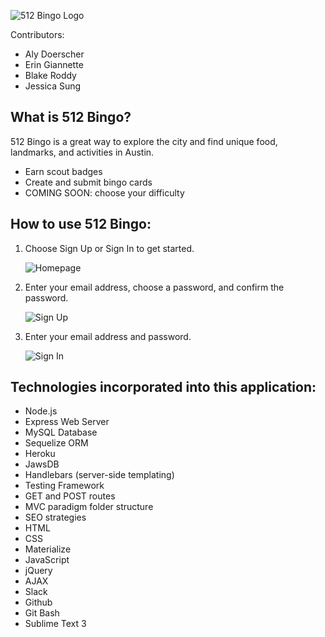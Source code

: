 ![512 Bingo Logo](https://cloud.githubusercontent.com/assets/18690072/20717314/b969dd64-b61a-11e6-8227-77fbba6cddda.png)

Contributors: 
* Aly Doerscher
* Erin Giannette
* Blake Roddy
* Jessica Sung


## What is 512 Bingo?

512 Bingo is a great way to explore the city and find unique food, landmarks, and activities in Austin. 
* Earn scout badges 
* Create and submit bingo cards
* COMING SOON: choose your difficulty


## How to use 512 Bingo:
1. Choose Sign Up or Sign In to get started.

    ![Homepage](https://cloud.githubusercontent.com/assets/18690072/20720802/36e840e0-b626-11e6-83aa-254b001bc0a4.png)

2. Enter your email address, choose a password, and confirm the password.

    ![Sign Up](https://cloud.githubusercontent.com/assets/18690072/20720819/46293046-b626-11e6-9266-9b500b87103c.png)

3. Enter your email address and password.

    ![Sign In](https://cloud.githubusercontent.com/assets/18690072/20720837/5b9ede6c-b626-11e6-8bac-6727232309f7.png)


## Technologies incorporated into this application:
* Node.js
* Express Web Server
* MySQL Database
* Sequelize ORM
* Heroku
* JawsDB
* Handlebars (server-side templating)
* Testing Framework 
* GET and POST routes
* MVC paradigm folder structure
* SEO strategies
* HTML
* CSS
* Materialize
* JavaScript
* jQuery
* AJAX
* Slack
* Github
* Git Bash
* Sublime Text 3